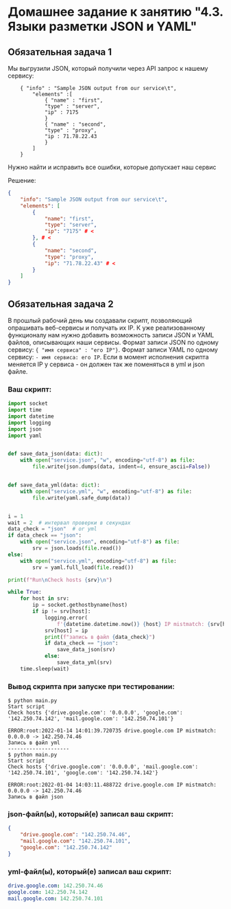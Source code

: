 
# Домашнее задание к занятию "4.3. Языки разметки JSON и YAML"


## Обязательная задача 1
Мы выгрузили JSON, который получили через API запрос к нашему сервису:
```
    { "info" : "Sample JSON output from our service\t",
        "elements" :[
            { "name" : "first",
            "type" : "server",
            "ip" : 7175 
            }
            { "name" : "second",
            "type" : "proxy",
            "ip : 71.78.22.43
            }
        ]
    }
```
  Нужно найти и исправить все ошибки, которые допускает наш сервис

Решение:
```json
{
    "info": "Sample JSON output from our service\t",
    "elements": [
        {
            "name": "first",
            "type": "server",
            "ip": "7175" # <
        }, # <
        {
            "name": "second",
            "type": "proxy",
            "ip": "71.78.22.43" # <
        }
    ]
}
```

## Обязательная задача 2
В прошлый рабочий день мы создавали скрипт, позволяющий опрашивать веб-сервисы и получать их IP. К уже реализованному функционалу нам нужно добавить возможность записи JSON и YAML файлов, описывающих наши сервисы. Формат записи JSON по одному сервису: `{ "имя сервиса" : "его IP"}`. Формат записи YAML по одному сервису: `- имя сервиса: его IP`. Если в момент исполнения скрипта меняется IP у сервиса - он должен так же поменяться в yml и json файле.

### Ваш скрипт:
```python
import socket
import time
import datetime
import logging
import json
import yaml


def save_data_json(data: dict):
    with open("service.json", "w", encoding="utf-8") as file:
        file.write(json.dumps(data, indent=4, ensure_ascii=False))


def save_data_yml(data: dict):
    with open("service.yml", "w", encoding="utf-8") as file:
        file.write(yaml.safe_dump(data))


i = 1
wait = 2  # интервал проверки в секундах
data_check = "json"  # or yml
if data_check == "json":
    with open("service.json", encoding="utf-8") as file:
        srv = json.loads(file.read())
else:
    with open("service.yml", encoding="utf-8") as file:
        srv = yaml.full_load(file.read())

print(f"Run\nCheck hosts {srv}\n")

while True:
    for host in srv:
        ip = socket.gethostbyname(host)
        if ip != srv[host]:
            logging.error(
                f'{datetime.datetime.now()} {host} IP mistmatch: {srv[host]} -> {ip}')
            srv[host] = ip
            print(f"запись в файл {data_check}")
            if data_check == "json":
                save_data_json(srv)
            else:
                save_data_yml(srv)
    time.sleep(wait)

```

### Вывод скрипта при запуске при тестировании:
```
$ python main.py 
Start script
Check hosts {'drive.google.com': '0.0.0.0', 'google.com': '142.250.74.142', 'mail.google.com': '142.250.74.101'}

ERROR:root:2022-01-14 14:01:39.720735 drive.google.com IP mistmatch: 0.0.0.0 -> 142.250.74.46
Запись в файл yml
--------------------
$ python main.py 
Start script
Check hosts {'drive.google.com': '0.0.0.0', 'mail.google.com': '142.250.74.101', 'google.com': '142.250.74.142'}

ERROR:root:2022-01-04 14:03:11.488722 drive.google.com IP mistmatch: 0.0.0.0 -> 142.250.74.46
Запись в файл json
```


### json-файл(ы), который(е) записал ваш скрипт:
```json
{
    "drive.google.com": "142.250.74.46",
    "mail.google.com": "142.250.74.101",
    "google.com": "142.250.74.142"
}
```

### yml-файл(ы), который(е) записал ваш скрипт:
```yaml
drive.google.com: 142.250.74.46
google.com: 142.250.74.142
mail.google.com: 142.250.74.101
```

